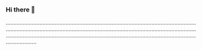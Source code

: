 ### Hi there 👋

........................................................................................................................................................................................................................................................................................................................................................................................................